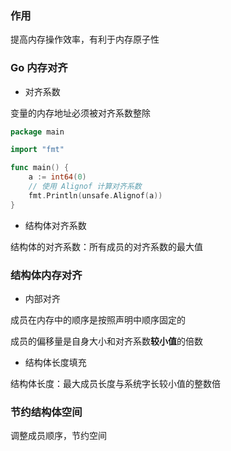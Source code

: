 ### 作用

提高内存操作效率，有利于内存原子性


### Go 内存对齐

* 对齐系数

变量的内存地址必须被对齐系数整除

```go
package main

import "fmt"

func main() {
	a := int64(0)
	// 使用 Alignof 计算对齐系数
	fmt.Println(unsafe.Alignof(a))
}
```


* 结构体对齐系数

结构体的对齐系数：所有成员的对齐系数的最大值


### 结构体内存对齐

* 内部对齐

成员在内存中的顺序是按照声明中顺序固定的

成员的偏移量是自身大小和对齐系数**较小值**的倍数


* 结构体长度填充

结构体长度：最大成员长度与系统字长较小值的整数倍


### 节约结构体空间

调整成员顺序，节约空间
